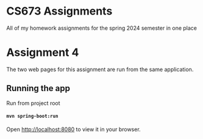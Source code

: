 # CS673 Assignments
All of my homework assignments for the spring 2024 semester in one place

# Assignment 4
The two web pages for this assignment are run from the same application.

## Running the app
Run from project root

#### `mvn spring-boot:run`
Open [http://localhost:8080](http://localhost:8080) to view it in your browser.

